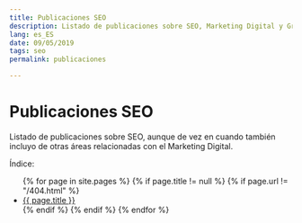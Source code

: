 ```yaml
---
title: Publicaciones SEO
description: Listado de publicaciones sobre SEO, Marketing Digital y Growth Hacking
lang: es_ES
date: 09/05/2019
tags: seo
permalink: publicaciones

---
```


# Publicaciones SEO

Listado de publicaciones sobre SEO, aunque de vez en cuando también incluyo de otras áreas relacionadas con el Marketing Digital.

Índice: 
<ul>
{% for page in site.pages %}
{% if page.title != null  %}
	{% if page.url != "/404.html" %}
	  <li><a href="{{ page.url }}">{{ page.title }}</a></li>
	{% endif %}
{% endif %}
{% endfor %}
</ul>

<!--stackedit_data:
eyJoaXN0b3J5IjpbLTU2NDE0NDU3NSwtMTY4MDY2MDM5NSwtMT
k3ODE4MDA1NCwxNTAxMTU0MDQ4LC0xNTU0NzE2MzIsLTQ4MDk4
ODQyMCwtMjA2Njc0MTU3NSwxMDk2MTk2MzE2LC04NDQyODQ4ND
IsLTI4Njg0OTIwMiw0MTUzODQ3NjhdfQ==
-->
